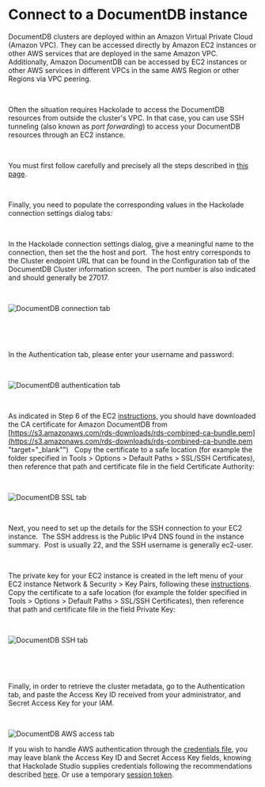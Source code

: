 # Connect to a DocumentDB instance

DocumentDB clusters are deployed within an Amazon Virtual Private Cloud (Amazon VPC). They can be accessed directly by Amazon EC2 instances or other AWS services that are deployed in the same Amazon VPC. Additionally, Amazon DocumentDB can be accessed by EC2 instances or other AWS services in different VPCs in the same AWS Region or other Regions via VPC peering.

&nbsp;

Often the situation requires Hackolade to access the DocumentDB resources from outside the cluster's VPC. In that case, you can use SSH tunneling (also known as *port forwarding*) to access your DocumentDB resources through an EC2 instance.

&nbsp;

You must first follow carefully and precisely all the steps described in [this page](<https://docs.aws.amazon.com/documentdb/latest/developerguide/connect-ec2.html> "target=\"\_blank\"").

&nbsp;

Finally, you need to populate the corresponding values in the Hackolade connection settings dialog tabs:

&nbsp;

In the Hackolade connection settings dialog, give a meaningful name to the connection, then set the the host and port.&nbsp; The host entry corresponds to the Cluster endpoint URL that can be found in the Configuration tab of the DocumentDB Cluster information screen.&nbsp; The port number is also indicated and should generally be 27017.

&nbsp;

![DocumentDB connection tab](<lib/DocumentDB connection tab.png>)

&nbsp;

&nbsp;

In the Authentication tab, please enter your username and password:

&nbsp;

![DocumentDB authentication tab](<lib/DocumentDB authentication tab.png>)

&nbsp;

As indicated in Step 6 of the EC2 [instructions,](<https://docs.aws.amazon.com/documentdb/latest/developerguide/connect-ec2.html#connect-ec2.tls> "target=\"\_blank\"") you should have downloaded the CA certificate for Amazon DocumentDB from [https://s3.amazonaws.com/rds-downloads/rds-combined-ca-bundle.pem](<https://s3.amazonaws.com/rds-downloads/rds-combined-ca-bundle.pem> "target=\"\_blank\"") &nbsp; Copy the certificate to a safe location (for example the folder specified in Tools \> Options \> Default Paths \> SSL/SSH Certificates), then reference that path and certificate file in the field Certificate Authority:

&nbsp;

![DocumentDB SSL tab](<lib/DocumentDB SSL tab.png>)

&nbsp;

Next, you need to set up the details for the SSH connection to your EC2 instance.&nbsp; The SSH address is the Public IPv4 DNS found in the instance summary.&nbsp; Post is usually 22, and the SSH username is generally ec2-user. &nbsp;

&nbsp;

The private key for your EC2 instance is created in the left menu of your EC2 instance Network \& Security \> Key Pairs, following these [instructions](<https://docs.aws.amazon.com/AWSEC2/latest/UserGuide/ec2-key-pairs.html#having-ec2-create-your-key-pair> "target=\"\_blank\"").&nbsp; Copy the certificate to a safe location (for example the folder specified in Tools \> Options \> Default Paths \> SSL/SSH Certificates), then reference that path and certificate file in the field Private Key:

&nbsp;

![DocumentDB SSH tab](<lib/DocumentDB SSH tab.png>)

&nbsp;

&nbsp;

Finally, in order to retrieve the cluster metadata, go to the Authentication tab, and paste the Access Key ID received from your administrator, and Secret Access Key for your IAM. &nbsp;

&nbsp;

![DocumentDB AWS access tab](<lib/DocumentDB AWS access tab.png>)

If you wish to handle AWS authentication through the [credentials file](<https://docs.aws.amazon.com/cli/latest/userguide/cli-configure-files.html> "target=\"\_blank\""), you may leave blank the Access Key ID and Secret Access Key fields, knowing that Hackolade Studio supplies credentials following the recommendations described [here](<https://docs.aws.amazon.com/sdk-for-javascript/v2/developer-guide/setting-credentials-node.html> "target=\"\_blank\""). Or use a temporary [session token](<https://docs.aws.amazon.com/IAM/latest/UserGuide/id\_credentials\_temp\_use-resources.html> "target=\"\_blank\"").

&nbsp;

